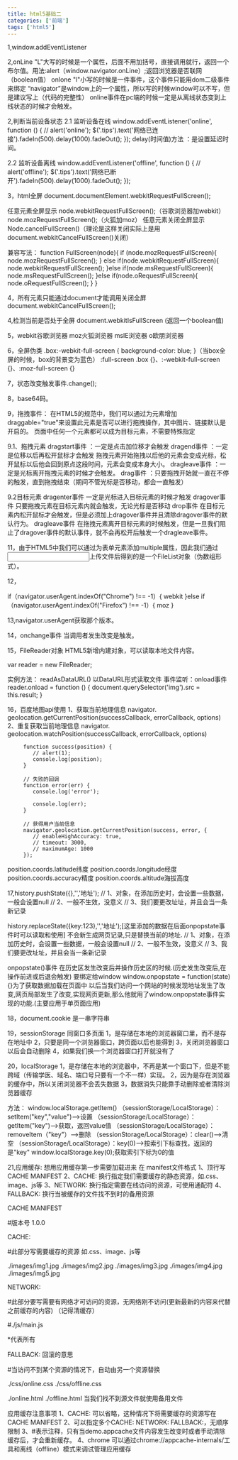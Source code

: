 ```yaml
---
title: html5基础二
categories: ['前端']
tags: ['html5']
---
```

1,window.addEventListener

2,onLine "L"大写的时候是一个属性，后面不用加括号，直接调用就行，返回一个布尔值。用法:alert（window.navigator.onLine）;返回浏览器是否联网（boolean值）
onlone "l"小写的时候是一件事件，这个事件只能用dom二级事件来绑定
“navigator”是window上的一个属性，所以写的时候window可以不写，但是建议写上（代码的完整性）
online事件在pc端的时候一定是从离线状态变到上线状态的时候才会触发。

2,判断当前设备状态
2.1 监听设备在线
window.addEventListener('online', function () {
			// alert('online');
			$('.tips').text('网络已连接').fadeIn(500).delay(1000).fadeOut();
		});
delay(时间值)方法 ：是设置延迟时间。

2.2 监听设备离线
window.addEventListener('offline', function () {
			// alert('offline');
			$('.tips').text('网络已断开').fadeIn(500).delay(1000).fadeOut();
		});


3，html全屏 document.documentElement.webkitRequestFullScreen();

任意元素全屏显示
node.webkitRequestFullScreen();（谷歌浏览器加webkit）
node.mozRequestFullScreen();（火狐加moz）
任意元素关闭全屏显示
Node.cancelFullScreen()（理论是这样关闭实际上是用document.webkitCancelFullScreen()关闭）

兼容写法：					function FullScreen(node){
			if (node.mozRequestFullScreen){
				node.mozRequestFullScreen();
			}
			else if(node.webkitRequestFullScreen){
				node.webkitRequestFullScreen();
			}else if(node.msRequestFullScreen){
				node.msRequestFullScreen();
			}else if(node.oRequestFullScreen){
				node.oRequestFullScreen();
			}
		}


4，所有元素只能通过document才能调用关闭全屏
document.webkitCancelFullScreen();

4,检测当前是否处于全屏
document.webkitIsFullScreen
(返回一个boolean值)

5，webkit谷歌浏览器  moz火狐浏览器 msIE浏览器 o欧朋浏览器

6，全屏伪类
		.box:-webkit-full-screen {
			background-color: blue;
		}（当box全屏的时候，box的背景变为蓝色）
:full-screen .box {}、:-webkit-full-screen {}、:moz-full-screen {}

7，状态改变触发事件.change();

8，base64码。

9，拖拽事件：
在HTML5的规范中，我们可以通过为元素增加draggable="true"来设置此元素是否可以进行拖拽操作，其中图片、链接默认是开启的。
页面中任何一个元素都可以成为目标元素，不需要特殊指定

9.1、拖拽元素
dragstart事件 ：一定是点击加位移才会触发
dragend事件 ：一定是位移以后再松开鼠标才会触发
拖拽元素开始拖拽以后他的元素会变成光标，松开鼠标以后他会回到原点这段时间，元素会变成本身大小。
dragleave事件 ：一定是光标离开拖拽元素的时候才会触发。
drag事件 ：只要拖拽开始就一直在不停的触发，直到拖拽结束（期间不管光标是否移动，都会一直触发）

9.2目标元素
dragenter事件 一定是光标进入目标元素的时候才触发
dragover事件 只要拖拽元素在目标元素内就会触发，无论光标是否移动
drop事件 在目标元素内松开鼠标才会触发，但是必须加上dragover事件并且清除dragover事件的默认行为。
dragleave事件 在拖拽元素离开目标元素的时候触发，但是一旦我们阻止了dragover事件的默认事件，就不会再松开后触发一个dragleave事件。



11，由于HTML5中我们可以通过为表单元素添加multiple属性，因此我们通过<input>上传文件后得到的是一个FileList对象（伪数组形式）。

12，

if（navigator.userAgent.indexOf("Chrome") !== -1）{
	webkit
}else if（navigator.userAgent.indexOf("Firefox") !== -1）{
	moz
}

13,navigator.userAgent获取那个版本。

14，onchange事件 当调用者发生改变是触发。

15，FileReader对象
HTML5新增内建对象，可以读取本地文件内容。

var reader = new FileReader;

实例方法：
readAsDataURL()  以DataURL形式读取文件
事件监听：onload事件
reader.onload = function () {
				document.querySelector('img').src = this.result;
			}

16，百度地图api使用
1、获取当前地理信息
navigator. geolocation.getCurrentPosition(successCallback, errorCallback, options)
2、重复获取当前地理信息
navigator. geolocation.watchPosition(successCallback, errorCallback, options)

		 function success(position) {
		 	// alert(1);
		 	console.log(position);
		 }

		 // 失败的回调
		 function error(err) {
		 	console.log('error');

		 	console.log(err);
		 }

		 // 获得用户当前信息
		 navigator.geolocation.getCurrentPosition(success, error, {
		 	// enableHighAccuracy: true,
		 	// timeout: 3000,
		 	// maximumAge: 1000
		 });
position.coords.latitude纬度
position.coords.longitude经度
position.coords.accuracy精度
position.coords.altitude海拔高度

17,history.pushState({},'','地址');
			// 1、对象，在添加历史时，会设置一些数据，一般会设置null
			// 2、一般不生效，没意义
			// 3、我们要更改址址，并且会当一条新记录


   history.replaceState({key:123},'','地址');[这里添加的数据在后面onpopstate事件时可以读取和使用]
不会新生成网页记录,只是替换当前的地址.
			// 1、对象，在添加历史时，会设置一些数据，一般会设置null
			// 2、一般不生效，没意义
			// 3、我们要更改址址，并且会当一条新记录

   onpopstate()事件 在历史区发生改变后并操作历史区的时候.(历史发生改变后,在操作前进或后退会触发)
要绑定给window   window.onpopstate = function(state){}为了获取数据加载在页面中
以后当我们访问一个网站的时候发现地址发生了改变,网页局部发生了改变,实现网页更新,那么他就用了window.onpopstate事件实现的功能.(主要应用于单页面应用)


18，document.cookie  是一串字符串

19，sessionStorage 同窗口多页面
1，是存储在本地的浏览器窗口里，而不是存在地址中
2，只要是同一个浏览器窗口，跨页面以后也能得到
3，关闭浏览器窗口以后会自动删除
4，如果我们换一个浏览器窗口打开就没有了

20，localStorage
1，是存储在本地的浏览器中，不再是某一个窗口下，但是不能跨域（传输学医、域名、端口号只要有一个不一样）实现。
2，因为是存在浏览器的缓存中，所以关闭浏览器不会丢失数据
3，数据消失只能靠手动删除或者清除浏览器缓存

方法：
window.localStorage.getItem()
（sessionStorage/LocalStorage）：setItem("key","value")-->设置
（sessionStorage/LocalStorage）：getItem("key")-->获取，返回value值
（sessionStorage/LocalStorage）：removeItem（"key"）-->删除
（sessionStorage/LocalStorage）：clear()-->清空
（sessionStorage/LocalStorage）：key(0)-->按索引下标查找，返回的是"key"
window.localStorage.key(0);获取索引下标为0的值


21,应用缓存:
想用应用缓存第一步需要加载进来
在<html manifest="./study.appcache">
manifest文件格式
1、顶行写CACHE MANIFEST
2、CACHE: 换行指定我们需要缓存的静态资源，如.css、image、js等
3、NETWORK: 换行指定需要在线访问的资源，可使用通配符
4、FALLBACK: 换行当被缓存的文件找不到时的备用资源




CACHE MANIFEST

#版本号 1.0.0

CACHE:

#此部分写需要缓存的资源 如.css、image、js等

./images/img1.jpg
./images/img2.jpg
./images/img3.jpg
./images/img4.jpg
./images/img5.jpg

NETWORK: 

#此部分要写需要有网络才可访问的资源，无网络刚不访问(更新最新的内容来代替之前缓存的内容)    （记得清缓存）

#./js/main.js

*代表所有

FALLBACK:         回滚的意思

#当访问不到某个资源的情况下，自动由另一个资源替换

./css/online.css ./css/offline.css

./online.html ./offline.html
当我们找不到源文件就使用备用文件

应用缓存注意事项
1、CACHE: 可以省略，这种情况下将需要缓存的资源写在CACHE MANIFEST
2、可以指定多个CACHE: NETWORK: FALLBACK:，无顺序限制
3、#表示注释，只有当demo.appcache文件内容发生改变时或者手动清除缓存后，才会重新缓存。
4、chrome 可以通过chrome://appcache-internals/工具和离线（offline）模式来调试管理应用缓存
